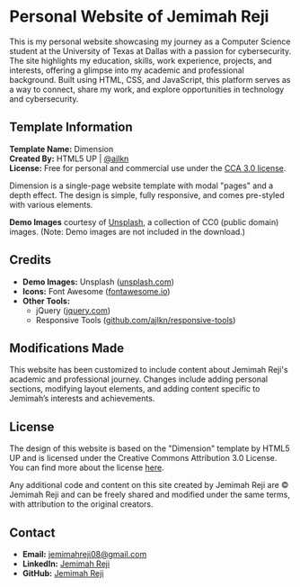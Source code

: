 # Personal Website of Jemimah Reji

This is my personal website showcasing my journey as a Computer Science student at the University of Texas at Dallas with a passion for cybersecurity. The site highlights my education, skills, work experience, projects, and interests, offering a glimpse into my academic and professional background. Built using HTML, CSS, and JavaScript, this platform serves as a way to connect, share my work, and explore opportunities in technology and cybersecurity.

## Template Information

**Template Name:** Dimension  
**Created By:** HTML5 UP | [@ajlkn](https://twitter.com/ajlkn)  
**License:** Free for personal and commercial use under the [CCA 3.0 license](https://html5up.net/license).  

Dimension is a single-page website template with modal "pages" and a depth effect. The design is simple, fully responsive, and comes pre-styled with various elements.  

**Demo Images** courtesy of [Unsplash](https://unsplash.com), a collection of CC0 (public domain) images. (Note: Demo images are not included in the download.)  

## Credits

- **Demo Images:** Unsplash ([unsplash.com](https://unsplash.com))
- **Icons:** Font Awesome ([fontawesome.io](https://fontawesome.com))
- **Other Tools:**  
  - jQuery ([jquery.com](https://jquery.com))
  - Responsive Tools ([github.com/ajlkn/responsive-tools](https://github.com/ajlkn/responsive-tools))

## Modifications Made

This website has been customized to include content about Jemimah Reji's academic and professional journey. Changes include adding personal sections, modifying layout elements, and adding content specific to Jemimah’s interests and achievements.

## License

The design of this website is based on the "Dimension" template by HTML5 UP and is licensed under the Creative Commons Attribution 3.0 License. You can find more about the license [here](https://creativecommons.org/licenses/by/3.0/).

Any additional code and content on this site created by Jemimah Reji are © Jemimah Reji and can be freely shared and modified under the same terms, with attribution to the original creators.

## Contact

- **Email:** jemimahreji08@gmail.com
- **LinkedIn:** [Jemimah Reji](https://linkedin.com/in/jemimah-reji)
- **GitHub:** [Jemimah Reji](https://github.com/jemimah-reji)
